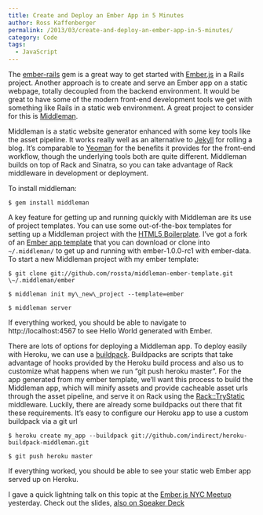 ```yaml
---
title: Create and Deploy an Ember App in 5 Minutes
author: Ross Kaffenberger
permalink: /2013/03/create-and-deploy-an-ember-app-in-5-minutes/
category: Code
tags:
  - JavaScript
---
```

The [ember-rails][1] gem is a great way to get started with [Ember.js][2] in a Rails project. Another approach is to create and serve an Ember app on a static webpage, totally decoupled from the backend environment. It would be great to have some of the modern front-end development tools we get with something like Rails in a static web environment. A great project to consider for this is [Middleman][3].

Middleman is a static website generator enhanced with some key tools like the asset pipeline. It works really well as an alternative to [Jekyll][4] for rolling a blog. It’s comparable to [Yeoman][5] for the benefits it provides for the front-end workflow, though the underlying tools both are quite different. Middleman builds on top of Rack and Sinatra, so you can take advantage of Rack middleware in development or deployment.

To install middleman:

`$ gem install middleman`

A key feature for getting up and running quickly with Middleman are its use of project templates. You can use some out-of-the-box templates for setting up a Middleman project with the [HTML5 Boilerplate][6]. I’ve got a fork of an [Ember app template][7] that you can download or clone into `~/.middleman/` to get up and running with ember-1.0.0-rc1 with ember-data. To start a new Middleman project with my ember template:

```
$ git clone git://github.com/rossta/middleman-ember-template.git \~/.middleman/ember

$ middleman init my\_new\_project --template=ember

$ middleman server
```

If everything worked, you should be able to navigate to http://localhost:4567 to see Hello World generated with Ember.

There are lots of options for deploying a Middleman app. To deploy easily with Heroku, we can use a [buildpack][8]. Buildpacks are scripts that take advantage of hooks provided by the Heroku build process and also us to customize what happens when we run “git push heroku master”. For the app generated from my ember template, we’ll want this process to build the Middleman app, which will minify assets and provide cacheable asset urls through the asset pipeline, and serve it on Rack using the [Rack::TryStatic][9] middleware. Luckily, there are already some buildpacks out there that fit these requirements. It’s easy to configure our Heroku app to use a custom buildpack via a git url

```
$ heroku create my_app --buildpack git://github.com/indirect/heroku-buildpack-middleman.git

$ git push heroku master
```

If everything worked, you should be able to see your static web Ember app served up on Heroku.

I gave a quick lightning talk on this topic at the [Ember.js NYC Meetup][10] yesterday. Check out the slides, [also on Speaker Deck][11]

<script class="speakerdeck-embed" data-id="974b0d70647701301b1e12313b100525" data-ratio="1.29456384323641" src="//speakerdeck.com/assets/embed.js"></script>

[1]:	https://github.com/emberjs/ember-rails
[2]:	http://emberjs.com/
[3]:	http://middlemanapp.com/
[4]:	https://github.com/mojombo/jekyll
[5]:	http://yeoman.io/
[6]:	http://html5boilerplate.com/
[7]:	https://github.com/rossta/middleman-ember-template
[8]:	https://devcenter.heroku.com/articles/buildpacks
[9]:	https://github.com/rack/rack-contrib/blob/master/lib/rack/contrib/try_static.rb
[10]:	http://www.meetup.com/EmberJS-NYC/events/100237642/
[11]:	https://speakerdeck.com/rossta/create-and-deploy-an-ember-app-in-5-minutes
